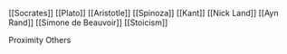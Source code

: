 [[Socrates]]
[[Plato]]
[[Aristotle]]
[[Spinoza]]
[[Kant]]
[[Nick Land]]
[[Ayn Rand]]
[[Simone de Beauvoir]]
[[Stoicism]]
 






Proximity 
Others 